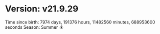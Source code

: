 # Version: v21.9.29
Time since birth: 7974 days, 191376 hours, 11482560 minutes, 688953600 seconds
Season: Summer ☀️

